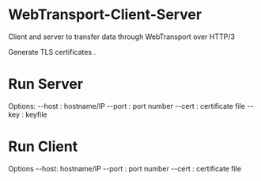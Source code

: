 # WebTransport-Client-Server
Client and server to transfer data through WebTransport over HTTP/3

Generate TLS certificates .
# Run Server 
Options:
--host : hostname/IP
--port : port number
--cert : certificate file
--key  : keyfile

# Run Client
Options
--host: hostname/IP
--port : port number
--cert : certificate file
